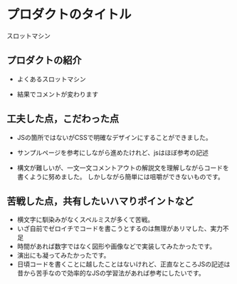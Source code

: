 # プロダクトのタイトル
スロットマシン

## プロダクトの紹介

- よくあるスロットマシン

- 結果でコメントが変わります

## 工夫した点，こだわった点

- JSの箇所ではないがCSSで明確なデザインにすることができました。

- サンプルページを参考にしながら進めたけれど、jsはほぼ参考の記述

- 構文が難しいが、一文一文コメントアウトの解説文を理解しながらコードを書くように努めました。
しかしながら簡単には咀嚼ができないものです。

## 苦戦した点，共有したいハマりポイントなど

- 横文字に馴染みがなくスペルミスが多くて苦戦。
- いざ自前でゼロイチでコードを書こうとするのは無理があリマした、実力不足
- 時間があれば数字ではなく図形や画像などで実装してみたかったです。
- 演出にも凝ってみたかったです。
- 日頃コードを書くことに越したことはないけれど、正直なところJSの記述は昔から苦手なので効率的なJSの学習法があれば参考にしたいです。

